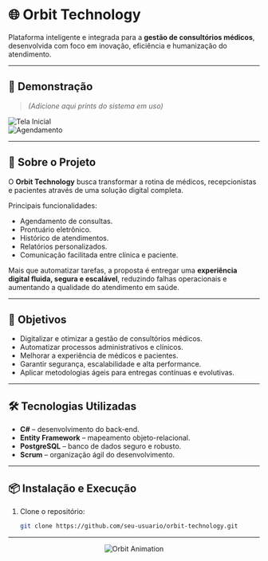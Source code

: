# 🌐 Orbit Technology

Plataforma inteligente e integrada para a **gestão de consultórios médicos**, desenvolvida com foco em inovação, eficiência e humanização do atendimento.

---

## 📸 Demonstração
> *(Adicione aqui prints do sistema em uso)*  

![Tela Inicial](./images/tela-inicial.png)  
![Agendamento](./images/agendamento.png)  

---

## 🚀 Sobre o Projeto
O **Orbit Technology** busca transformar a rotina de médicos, recepcionistas e pacientes através de uma solução digital completa.  

Principais funcionalidades:  
- Agendamento de consultas.  
- Prontuário eletrônico.  
- Histórico de atendimentos.  
- Relatórios personalizados.  
- Comunicação facilitada entre clínica e paciente.  

Mais que automatizar tarefas, a proposta é entregar uma **experiência digital fluida, segura e escalável**, reduzindo falhas operacionais e aumentando a qualidade do atendimento em saúde.

---

## 🎯 Objetivos
- Digitalizar e otimizar a gestão de consultórios médicos.  
- Automatizar processos administrativos e clínicos.  
- Melhorar a experiência de médicos e pacientes.  
- Garantir segurança, escalabilidade e alta performance.  
- Aplicar metodologias ágeis para entregas contínuas e evolutivas.  

---

## 🛠️ Tecnologias Utilizadas
- **C#** – desenvolvimento do back-end.  
- **Entity Framework** – mapeamento objeto-relacional.  
- **PostgreSQL** – banco de dados seguro e robusto.  
- **Scrum** – organização ágil do desenvolvimento.  

---

## 📦 Instalação e Execução

1. Clone o repositório:
   ```bash
   git clone https://github.com/seu-usuario/orbit-technology.git

---

<p align="center">
  <img src="https://readme-typing-svg.herokuapp.com?font=Orbitron&size=25&duration=4000&color=00BFFF&center=true&vCenter=true&width=600&lines=Obrigado+por+visitar+o+Orbit+Technology!;Inovação+e+tecnologia+na+gestão+médica;Feito+com+❤+pela+Equipe+Orbit" alt="Orbit Animation">
</p>

